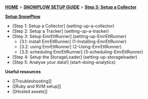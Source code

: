 [**HOME**](Home) > [**SNOWPLOW SETUP GUIDE**](Setting-up-SnowPlow) > [**Step 3: Setup a Collector**](setting-up-EmrEtlRunner)  

[**Setup SnowPlow**](Setting-up-SnowPlow)  

- [Step 1: Setup a Collector] (setting-up-a-collector)  
- [Step 2: Setup a Tracker] (setting-up-a-tracker)  
- [Step 3: Setup EmrEtlRunner] (setting-up-EmrEtlRunner)  
  - [3.1: install EmrEtlRunner] (1-Installing-EmrEtlRunner)
  - [3.2: using EmrEtlRunner] (2-Using-EmrEtlRunner)
  - [3.3: scheduling EmrEtlRunner] (3-scheduling-EmrEtlRunner)
- [Step 4: Setup the StorageLoader] (setting-up-storageloader)  
- [Step 5: Analyse your data!] (start-doing-analytics)  

**Useful resources**  

- [[Troubleshooting]]  
- [[Ruby and RVM setup]]  
- [[Hosted assets]]  
